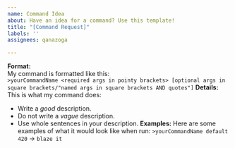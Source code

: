 ```yaml
---
name: Command Idea
about: Have an idea for a command? Use this template!
title: "[Command Request]"
labels: ''
assignees: qanazoga

---
```


**Format:**  
My command is formatted like this:  
`>yourCommandName <required args in pointy brackets> [optional args in square brackets/"named args in square brackets AND quotes"]`
**Details:**  
This is what my command does:
- Write a *good* description.
- Do not write a *vague* description.
- Use whole sentences in your description.
**Examples:**
Here are some examples of what it would look like when run:
`>yourCommandName default 420` -> `blaze it`
